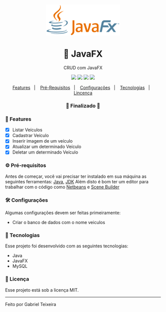 <p align="center">
    <img src="https://github.com/Gabriel-Teixeira/JavaFX/blob/master/src/images/logo.png" alt="logo" height="100"/>
</p>
<h1 align="center">
    🚀 JavaFX
</h1>
<p align="center">CRUD com JavaFX</p>

<p align="center">
  <img src="https://img.shields.io/badge/java%20version-12.0.0-ffa500"/>
  <img src="https://img.shields.io/badge/jdk%20version-8.0.0-informational" />
  <img src="https://img.shields.io/badge/last%20commit-september-yellow" />
  <img src="https://img.shields.io/badge/license-MIT-success"/>
</p>

<p align="center">
  <a href="#-features">Features</a>&nbsp;&nbsp;&nbsp;|&nbsp;&nbsp;&nbsp;
  <a href="#-pré-requisitos">Pré-Requisitos</a>&nbsp;&nbsp;&nbsp;|&nbsp;&nbsp;&nbsp;
  <a href="#-configurações">Configurações</a>&nbsp;&nbsp;&nbsp;|&nbsp;&nbsp;&nbsp;
  <a href="#-tecnologias">Tecnologias</a>&nbsp;&nbsp;&nbsp;|&nbsp;&nbsp;&nbsp;
  <a href="#-licença">Lincença</a>
</p>

<h3 align="center"> 
🚧  Finalizado  🚧
</h3>

### 📎 Features

- [x] Listar Veículos
- [x] Cadastrar Veículo
- [x] Inserir imagem de um veículo
- [x] Atualizar um determinado Veículo
- [x] Deletar um determinado Veículo

### ⚙ Pré-requisitos

Antes de começar, você vai precisar ter instalado em sua máquina as seguintes ferramentas:
[Java](https://www.java.com/pt_BR/), [JDK](https://www.oracle.com/br/java/technologies/javase/javase-jdk8-downloads.html)
Além disto é bom ter um editor para trabalhar com o código como [Netbeans](https://netbeans.org/) e [Scene Builder](https://www.oracle.com/java/technologies/javafx-scene-builder-source-code.html)

### 🛠 Configurações
Algumas configurações devem ser feitas primeiramente:

- Criar o banco de dados com o nome veiculos

### 🚀 Tecnologias

Esse projeto foi desenvolvido com as seguintes tecnologias:

- Java
- JavaFX
- MySQL

### 📝 Licença

Esse projeto está sob a licença MIT.

<hr/>

Feito por Gabriel Teixeira


